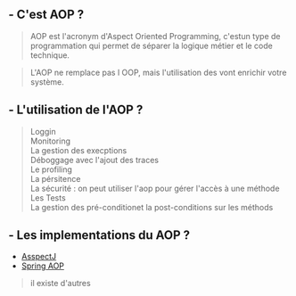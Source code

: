 ## - C'est AOP ?
> AOP est l'acronym d'Aspect Oriented Programming, c'estun type de programmation qui permet de séparer la logique métier et le code technique.<br>

> L'AOP ne remplace pas l OOP, mais l'utilisation des vont enrichir votre système.

## - L'utilisation de l'AOP ?
> Loggin<br>
> Monitoring<br>
> La gestion des execptions<br>
> Déboggage avec l'ajout des traces<br>
> Le profiling<br>
> La pérsitence<br>
> La sécurité : on peut utiliser l'aop pour gérer l'accès à une méthode<br>
> Les Tests<br>
> La gestion des pré-conditionet la post-conditions sur les méthods<br>

## - Les implementations du AOP ?
- [ AsspectJ ](https://www.eclipse.org/aspectj) <br>
- [ Spring AOP ](https://www.spring.io)
> il existe d'autres